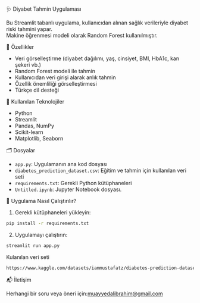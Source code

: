 🩺 Diyabet Tahmin Uygulaması

Bu Streamlit tabanlı uygulama, kullanıcıdan alınan sağlık verileriyle diyabet riski tahmini yapar.  
Makine öğrenmesi modeli olarak Random Forest kullanılmıştır.

📌 Özellikler

- Veri görselleştirme (diyabet dağılımı, yaş, cinsiyet, BMI, HbA1c, kan şekeri vb.)
- Random Forest modeli ile tahmin
- Kullanıcıdan veri girişi alarak anlık tahmin
- Özellik önemliliği görselleştirmesi
- Türkçe dil desteği
  
🧠 Kullanılan Teknolojiler

- Python
- Streamlit
- Pandas, NumPy
- Scikit-learn
- Matplotlib, Seaborn

🗂️ Dosyalar

- `app.py`: Uygulamanın ana kod dosyası
- `diabetes_prediction_dataset.csv`: Eğitim ve tahmin için kullanılan veri seti
- `requirements.txt`: Gerekli Python kütüphaneleri
- `Untitled.ipynb`: Jupyter Notebook dosyası.

🚀 Uygulama Nasıl Çalıştırılır?

1. Gerekli kütüphaneleri yükleyin:

```bash
pip install -r requirements.txt
````

2. Uygulamayı çalıştırın:

```bash
streamlit run app.py
```


Kulanılan veri seti

```bash
https://www.kaggle.com/datasets/iammustafatz/diabetes-prediction-dataset
```


📬 İletişim

Herhangi bir soru veya öneri için:muayyedalibrahim@gmail.com
